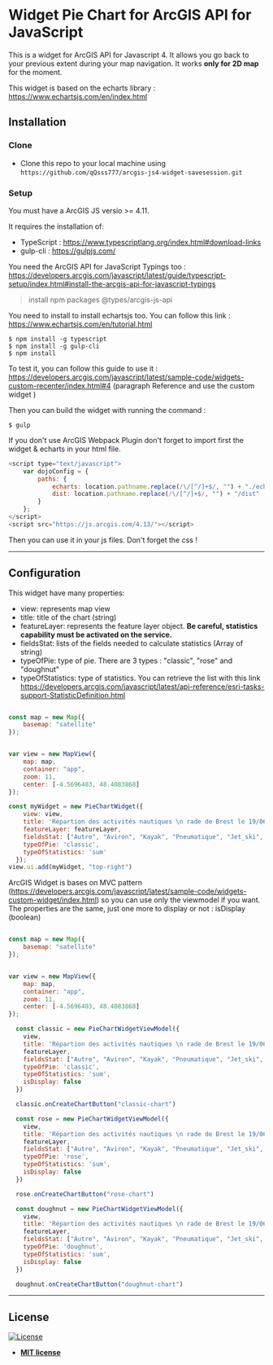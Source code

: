 # Widget Pie Chart for ArcGIS API for JavaScript

This is a widget for ArcGIS API for Javascript 4. It allows you go back to your previous extent during your map navigation. It works **only for 2D map** for the moment.

This widget is based on the echarts library : https://www.echartsjs.com/en/index.html

## Installation

### Clone

- Clone this repo to your local machine using `https://github.com/qQsss777/arcgis-js4-widget-savesession.git`

### Setup
You must have a ArcGIS JS versio >= 4.11.

It requires the installation of:
- TypeScript : https://www.typescriptlang.org/index.html#download-links
- gulp-cli : https://gulpjs.com/

You need the ArcGIS API for JavaScript Typings too : https://developers.arcgis.com/javascript/latest/guide/typescript-setup/index.html#install-the-arcgis-api-for-javascript-typings

>  install npm packages @types/arcgis-js-api

You need to install to install echartsjs too. You can follow this link : https://www.echartsjs.com/en/tutorial.html

```shell
$ npm install -g typescript
$ npm install -g gulp-cli
$ npm install
```

To test it, you can follow this guide to use it : https://developers.arcgis.com/javascript/latest/sample-code/widgets-custom-recenter/index.html#4 (paragraph Reference and use the custom widget )


Then you can build the widget with running the command :

```shell
$ gulp
```
If you don't use ArcGIS Webpack Plugin don't forget to import first the widget & echarts in your html file.

```javascript
<script type="text/javascript">
    var dojoConfig = {
        paths: {
            echarts: location.pathname.replace(/\/[^/]+$/, "") + "./echarts",
            dist: location.pathname.replace(/\/[^/]+$/, "") + "/dist"
        }
    };
</script>
<script src="https://js.arcgis.com/4.13/"></script>
```

Then you can use it in your js files. Don't forget the css !

---

## Configuration

This widget have many properties:
- view: represents map view
- title: title of the chart (string)
- featureLayer: represents the feature layer object. **Be careful, statistics capability must be activated on the service.**
- fieldsStat: lists of the fields needed to calculate statistics (Array of string)
- typeOfPie: type of pie. There are 3 types : "classic", "rose" and "doughnut"
- typeOfStatistics: type of statistics. You can retrieve the list with this link https://developers.arcgis.com/javascript/latest/api-reference/esri-tasks-support-StatisticDefinition.html

```javascript

const map = new Map({
    basemap: "satellite"
});


var view = new MapView({
    map: map,
    container: "app",
    zoom: 11,
    center: [-4.5696403, 48.4083868]
});

const myWidget = new PieChartWidget({
    view: view,
    title: 'Répartion des activités nautiques \n rade de Brest le 19/06/2010',
    featureLayer: featureLayer,
    fieldsStat: ["Autre", "Aviron", "Kayak", "Pneumatique", "Jet_ski", "Passagers", "PAV", "Vedette", "Voilier", "Voilelegere"],
    typeOfPie: 'classic',
    typeOfStatistics: 'sum'
  });
view.ui.add(myWidget, "top-right")

```

ArcGIS Widget is bases on MVC pattern (https://developers.arcgis.com/javascript/latest/sample-code/widgets-custom-widget/index.html) so you can use only the viewmodel if you want. The properties are the same, just one more to display or not : isDisplay (boolean)

```javascript

const map = new Map({
    basemap: "satellite"
});


var view = new MapView({
    map: map,
    container: "app",
    zoom: 11,
    center: [-4.5696403, 48.4083868]
});

  const classic = new PieChartWidgetViewModel({
    view,
    title: 'Répartion des activités nautiques \n rade de Brest le 19/06/2010',
    featureLayer,
    fieldsStat: ["Autre", "Aviron", "Kayak", "Pneumatique", "Jet_ski", "Passagers", "PAV", "Vedette", "Voilier", "Voilelegere"],
    typeOfPie: 'classic',
    typeOfStatistics: 'sum',
    isDisplay: false
  })

  classic.onCreateChartButton("classic-chart")

  const rose = new PieChartWidgetViewModel({
    view,
    title: 'Répartion des activités nautiques \n rade de Brest le 19/06/2010',
    featureLayer,
    fieldsStat: ["Autre", "Aviron", "Kayak", "Pneumatique", "Jet_ski", "Passagers", "PAV", "Vedette", "Voilier", "Voilelegere"],
    typeOfPie: 'rose',
    typeOfStatistics: 'sum',
    isDisplay: false
  })

  rose.onCreateChartButton("rose-chart")

  const doughnut = new PieChartWidgetViewModel({
    view,
    title: 'Répartion des activités nautiques \n rade de Brest le 19/06/2010',
    featureLayer,
    fieldsStat: ["Autre", "Aviron", "Kayak", "Pneumatique", "Jet_ski", "Passagers", "PAV", "Vedette", "Voilier", "Voilelegere"],
    typeOfPie: 'doughnut',
    typeOfStatistics: 'sum',
    isDisplay: false
  })

  doughnut.onCreateChartButton("doughnut-chart")

```
---

## License

[![License](http://img.shields.io/:license-mit-blue.svg?style=flat-square)](http://badges.mit-license.org)

- **[MIT license](http://opensource.org/licenses/mit-license.php)**

